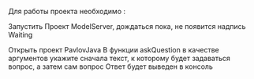 Для работы проекта необходимо :

Запустить Проект ModelServer, дождаться пока, не появится надпись Waiting

Открыть проект PavlovJava
В функции askQuestion в качестве аргументов укажите сначала текст, к которому будет задаваться вопрос, а затем сам вопрос 
Ответ будет выведен в консоль 
